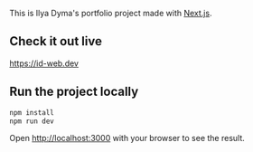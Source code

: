 This is Ilya Dyma's portfolio project made with [Next.js](https://nextjs.org/).

## Check it out live

https://id-web.dev

## Run the project locally

```bash
npm install
npm run dev
```

Open [http://localhost:3000](http://localhost:3000) with your browser to see the result.
